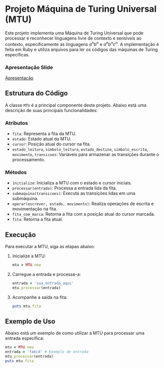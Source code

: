 # Projeto Máquina de Turing Universal (MTU)

Este projeto implementa uma Máquina de Turing Universal que pode processar e reconhecer linguagens livre de contexto e sensíveis ao contexto, especificamente as linguagens $a^n b^n$ e $a^n b^n c^n$. A implementação é feita em Ruby e utiliza arquivos para ler os códigos das máquinas de Turing específicas.

### Apresentação Slide
[Apresentação](https://www.canva.com/design/DAGG8HXMxNA/54PWsCryOPiR9tlInNkitQ/edit?utm_content=DAGG8HXMxNA&utm_campaign=designshare&utm_medium=link2&utm_source=sharebutton)


## Estrutura do Código

A classe `MTU` é a principal componente deste projeto. Abaixo está uma descrição de suas principais funcionalidades:

### Atributos

- `fita`: Representa a fita da MTU.
- `estado`: Estado atual da MTU.
- `cursor`: Posição atual do cursor na fita.
- `estado_leitura`, `simbolo_leitura`, `estado_destino`, `simbolo_escrita`, `movimento`, `transicoes`: Variáveis para armazenar as transições durante o processamento.

### Métodos

- `initialize`: Inicializa a MTU com o estado e cursor iniciais.
- `processar(entrada)`: Processa a entrada lida da fita.
- `submaquina(transicoes)`: Executa as transições lidas em uma submáquina.
- `operar(escrever, estado, movimento)`: Realiza operações de escrita e movimentação na fita.
- `fita_com_marca`: Retorna a fita com a posição atual do cursor marcada.
- `fita`: Retorna a fita atual.

## Execução

Para executar a MTU, siga as etapas abaixo:

1. Inicialize a MTU:
    ```ruby
    mtu = MTU.new
    ```

2. Carregue a entrada e processe-a:
    ```ruby
    entrada = 'sua_entrada_aqui'
    mtu.processar(entrada)
    ```

3. Acompanhe a saída na fita:
    ```ruby
    puts mtu.fita
    ```

## Exemplo de Uso

Abaixo está um exemplo de como utilizar a MTU para processar uma entrada específica:

```ruby
mtu = MTU.new
entrada = 'fabcd' # Exemplo de entrada
mtu.processar(entrada)
puts mtu.fita
